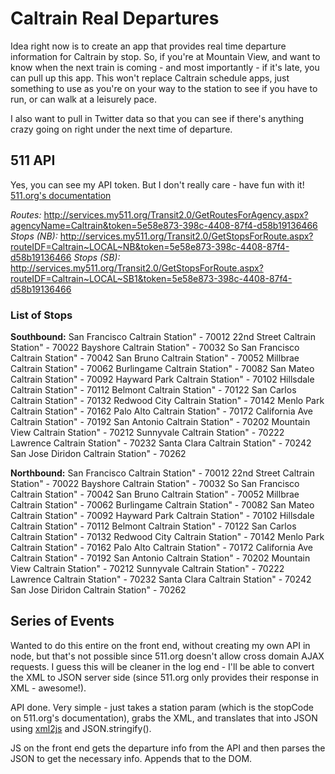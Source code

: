 # Caltrain Real Departures

Idea right now is to create an app that provides real time departure information for Caltrain by stop. So, if you're at Mountain View, and want to know when the next train is coming - and most importantly - if it's late, you can pull up this app. This won't replace Caltrain schedule apps, just something to use as you're on your way to the station to see if you have to run, or can walk at a leisurely pace.

I also want to pull in Twitter data so that you can see if there's anything crazy going on right under the next time of departure.

## 511 API

Yes, you can see my API token. But I don't really care - have fun with it! [511.org's documentation](http://511.org/docs/RTT%20API%20V2.0%20Reference.pdf)

*Routes:* http://services.my511.org/Transit2.0/GetRoutesForAgency.aspx?agencyName=Caltrain&token=5e58e873-398c-4408-87f4-d58b19136466
*Stops (NB):* http://services.my511.org/Transit2.0/GetStopsForRoute.aspx?routeIDF=Caltrain~LOCAL~NB&token=5e58e873-398c-4408-87f4-d58b19136466
*Stops (SB):* http://services.my511.org/Transit2.0/GetStopsForRoute.aspx?routeIDF=Caltrain~LOCAL~SB1&token=5e58e873-398c-4408-87f4-d58b19136466

### List of Stops

**Southbound:**
San Francisco Caltrain Station" - 70012
22nd Street Caltrain Station" - 70022
Bayshore Caltrain Station" - 70032
So San Francisco Caltrain Station" - 70042
San Bruno Caltrain Station" - 70052
Millbrae Caltrain Station" - 70062
Burlingame Caltrain Station" - 70082
San Mateo Caltrain Station" - 70092
Hayward Park Caltrain Station" - 70102
Hillsdale Caltrain Station" - 70112
Belmont Caltrain Station" - 70122
San Carlos Caltrain Station" - 70132
Redwood City Caltrain Station" - 70142
Menlo Park Caltrain Station" - 70162
Palo Alto Caltrain Station" - 70172
California Ave Caltrain Station" - 70192
San Antonio Caltrain Station" - 70202
Mountain View Caltrain Station" - 70212
Sunnyvale Caltrain Station" - 70222
Lawrence Caltrain Station" - 70232
Santa Clara Caltrain Station" - 70242
San Jose Diridon Caltrain Station" - 70262

**Northbound:**
San Francisco Caltrain Station" - 70012
22nd Street Caltrain Station" - 70022
Bayshore Caltrain Station" - 70032
So San Francisco Caltrain Station" - 70042
San Bruno Caltrain Station" - 70052
Millbrae Caltrain Station" - 70062
Burlingame Caltrain Station" - 70082
San Mateo Caltrain Station" - 70092
Hayward Park Caltrain Station" - 70102
Hillsdale Caltrain Station" - 70112
Belmont Caltrain Station" - 70122
San Carlos Caltrain Station" - 70132
Redwood City Caltrain Station" - 70142
Menlo Park Caltrain Station" - 70162
Palo Alto Caltrain Station" - 70172
California Ave Caltrain Station" - 70192
San Antonio Caltrain Station" - 70202
Mountain View Caltrain Station" - 70212
Sunnyvale Caltrain Station" - 70222
Lawrence Caltrain Station" - 70232
Santa Clara Caltrain Station" - 70242
San Jose Diridon Caltrain Station" - 70262


## Series of Events

Wanted to do this entire on the front end, without creating my own API in node, but that's not possible since 511.org doesn't allow cross domain AJAX requests. I guess this will be cleaner in the log end - I'll be able to convert the XML to JSON server side (since 511.org only provides their response in XML - awesome!).

API done. Very simple - just takes a station param (which is the stopCode on 511.org's documentation), grabs the XML, and translates that into JSON using [xml2js](https://github.com/Leonidas-from-XIV/node-xml2js) and JSON.stringify().

JS on the front end gets the departure info from the API and then parses the JSON to get the necessary info. Appends that to the DOM.
